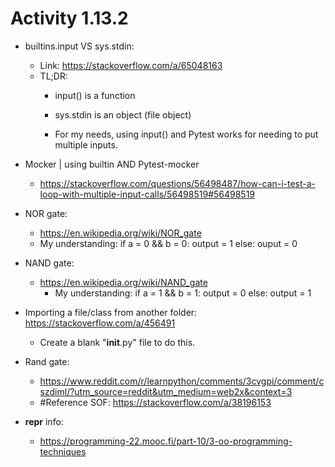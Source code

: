
<h1> Activity 1.13.2 </h1>

- builtins.input VS sys.stdin:
    - Link: https://stackoverflow.com/a/65048163
    - TL;DR:
        - input() is a function
        - sys.stdin is an object (file object)

        - For my needs, using input() and Pytest works for needing to put multiple inputs.

- Mocker | using builtin AND Pytest-mocker
    - https://stackoverflow.com/questions/56498487/how-can-i-test-a-loop-with-multiple-input-calls/56498519#56498519


- NOR gate: 
    - https://en.wikipedia.org/wiki/NOR_gate
    - My understanding: 
        if a = 0 && b = 0:
            output = 1
        else:
            ouput = 0

- NAND gate:
    - https://en.wikipedia.org/wiki/NAND_gate
        - My understanding:
            if a = 1 && b = 1:
                output = 0
            else:
                output = 1
- Importing a file/class from another folder: https://stackoverflow.com/a/456491
    - Create a blank "__init__.py" file to do this.

- Rand gate:
    - https://www.reddit.com/r/learnpython/comments/3cvgpi/comment/cszdiml/?utm_source=reddit&utm_medium=web2x&context=3
    - #Reference SOF: https://stackoverflow.com/a/38196153

- __repr__ info:
    - https://programming-22.mooc.fi/part-10/3-oo-programming-techniques